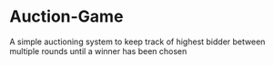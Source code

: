 # Auction-Game
A simple auctioning system to keep track of highest bidder between multiple rounds until a winner has been chosen